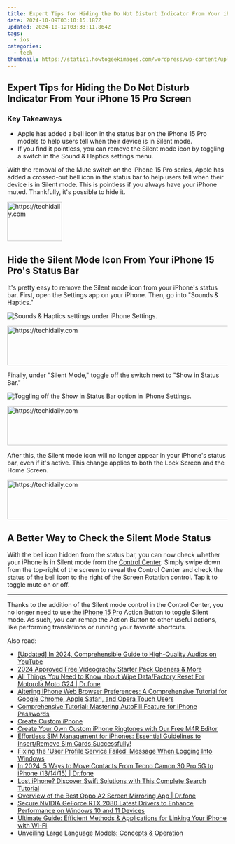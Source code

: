 ```yaml
---
title: Expert Tips for Hiding the Do Not Disturb Indicator From Your iPhone 15 Pro Screen
date: 2024-10-09T03:10:15.187Z
updated: 2024-10-12T03:33:11.864Z
tags:
  - ios
categories:
  - tech
thumbnail: https://static1.howtogeekimages.com/wordpress/wp-content/uploads/2024/01/remove-silent-mode-icon-on-iphone-15-pro.jpg
---
```


## Expert Tips for Hiding the Do Not Disturb Indicator From Your iPhone 15 Pro Screen

### Key Takeaways

* Apple has added a bell icon in the status bar on the iPhone 15 Pro models to help users tell when their device is in Silent mode.
* If you find it pointless, you can remove the Silent mode icon by toggling a switch in the Sound & Haptics settings menu.

 With the removal of the Mute switch on the iPhone 15 Pro series, Apple has added a crossed-out bell icon in the status bar to help users tell when their device is in Silent mode. This is pointless if you always have your iPhone muted. Thankfully, it's possible to hide it.

<!-- affiliate ads begin -->
<a href="https://aligracehair.sjv.io/c/5597632/2135395/19272" target="_top" id="2135395">
  <img src="//a.impactradius-go.com/display-ad/19272-2135395" border="0" alt="https://techidaily.com" width="125" height="90"/>
</a>
<img height="0" width="0" src="https://aligracehair.sjv.io/i/5597632/2135395/19272" style="position:absolute;visibility:hidden;" border="0" />
<!-- affiliate ads end -->

##  Hide the Silent Mode Icon From Your iPhone 15 Pro's Status Bar

 It's pretty easy to remove the Silent mode icon from your iPhone's status bar. First, open the Settings app on your iPhone. Then, go into "Sounds & Haptics."

![Sounds & Haptics settings under iPhone Settings.](https://static1.howtogeekimages.com/wordpress/wp-content/uploads/2024/01/remove-silent-mode-icon-on-iphone-15-pro-1.jpg) 

<!-- affiliate ads begin -->
<a href="https://zebaoaffiliateprogram.pxf.io/c/5597632/2137972/21526" target="_top" id="2137972">
  <img src="//a.impactradius-go.com/display-ad/21526-2137972" border="0" alt="https://techidaily.com" width="728" height="90"/>
</a>
<img height="0" width="0" src="https://zebaoaffiliateprogram.pxf.io/i/5597632/2137972/21526" style="position:absolute;visibility:hidden;" border="0" />
<!-- affiliate ads end -->

 Finally, under "Silent Mode," toggle off the switch next to "Show in Status Bar."

![Toggling off the Show in Status Bar option in iPhone Settings.](https://static1.howtogeekimages.com/wordpress/wp-content/uploads/2024/01/remove-silent-mode-icon-on-iphone-15-pro-2.jpg) 

<!-- affiliate ads begin -->
<a href="https://aligracehair.sjv.io/c/5597632/1884002/19272" target="_top" id="1884002">
  <img src="//a.impactradius-go.com/display-ad/19272-1884002" border="0" alt="https://techidaily.com" width="728" height="90"/>
</a>
<img height="0" width="0" src="https://aligracehair.sjv.io/i/5597632/1884002/19272" style="position:absolute;visibility:hidden;" border="0" />
<!-- affiliate ads end -->

 After this, the Silent mode icon will no longer appear in your iPhone's status bar, even if it's active. This change applies to both the Lock Screen and the Home Screen.

<!-- affiliate ads begin -->
<a href="https://appsumo.8odi.net/c/5597632/2123726/7443" target="_top" id="2123726">
  <img src="//a.impactradius-go.com/display-ad/7443-2123726" border="0" alt="https://techidaily.com" width="600" height="90"/>
</a>
<img height="0" width="0" src="https://appsumo.8odi.net/i/5597632/2123726/7443" style="position:absolute;visibility:hidden;" border="0" />
<!-- affiliate ads end -->

##  A Better Way to Check the Silent Mode Status

 With the bell icon hidden from the status bar, you can now check whether your iPhone is in Silent mode from the [Control Center](https://youtube-blog.techidaily.com/ring-how-tseries-harnesses-revenue-from-online-viewer-base-youtube/). Simply swipe down from the top-right of the screen to reveal the Control Center and check the status of the bell icon to the right of the Screen Rotation control. Tap it to toggle mute on or off.

---

 Thanks to the addition of the Silent mode control in the Control Center, you no longer need to use the [iPhone 15 Pro](https://facebook-video-content.techidaily.com/new-direct-interaction-enhancing-live-broadcasts-with-desktop-share/) Action Button to toggle Silent mode. As such, you can remap the Action Button to other useful actions, like performing translations or running your favorite shortcuts.

<ins class="adsbygoogle"
     style="display:block"
     data-ad-format="autorelaxed"
     data-ad-client="ca-pub-7571918770474297"
     data-ad-slot="1223367746"></ins>

<ins class="adsbygoogle"
     style="display:block"
     data-ad-client="ca-pub-7571918770474297"
     data-ad-slot="8358498916"
     data-ad-format="auto"
     data-full-width-responsive="true"></ins>

<span class="atpl-alsoreadstyle">Also read:</span>
<div><ul>
<li><a href="https://facebook-record-videos.techidaily.com/updated-in-2024-comprehensible-guide-to-high-quality-audios-on-youtube/"><u>[Updated] In 2024, Comprehensible Guide to High-Quality Audios on YouTube</u></a></li>
<li><a href="https://some-techniques.techidaily.com/2024-approved-free-videography-starter-pack-openers-and-more/"><u>2024 Approved Free Videography Starter Pack Openers & More</u></a></li>
<li><a href="https://phone-solutions.techidaily.com/all-things-you-need-to-know-about-wipe-datafactory-reset-for-motorola-moto-g24-drfone-by-drfone-reset-android-reset-android/"><u>All Things You Need to Know about Wipe Data/Factory Reset For Motorola Moto G24 | Dr.fone</u></a></li>
<li><a href="https://os-tips.techidaily.com/altering-iphone-web-browser-preferences-a-comprehensive-tutorial-for-google-chrome-apple-safari-and-opera-touch-users/"><u>Altering iPhone Web Browser Preferences: A Comprehensive Tutorial for Google Chrome, Apple Safari, and Opera Touch Users</u></a></li>
<li><a href="https://os-tips.techidaily.com/comprehensive-tutorial-mastering-autofill-feature-for-iphone-passwords/"><u>Comprehensive Tutorial: Mastering AutoFill Feature for iPhone Passwords</u></a></li>
<li><a href="https://os-tips.techidaily.com/create-custom-iphone/"><u>Create Custom iPhone</u></a></li>
<li><a href="https://os-tips.techidaily.com/create-your-own-custom-iphone-ringtones-with-our-free-m4r-editor/"><u>Create Your Own Custom iPhone Ringtones with Our Free M4R Editor</u></a></li>
<li><a href="https://os-tips.techidaily.com/effortless-sim-management-for-iphones-essential-guidelines-to-insertremove-sim-cards-successfully/"><u>Effortless SIM Management for iPhones: Essential Guidelines to Insert/Remove Sim Cards Successfully!</u></a></li>
<li><a href="https://win-howtos.techidaily.com/fixing-the-user-profile-service-failed-message-when-logging-into-windows/"><u>Fixing the 'User Profile Service Failed' Message When Logging Into Windows</u></a></li>
<li><a href="https://android-transfer.techidaily.com/in-2024-5-ways-to-move-contacts-from-tecno-camon-30-pro-5g-to-iphone-131415-drfone-by-drfone-transfer-from-android-transfer-from-android/"><u>In 2024, 5 Ways to Move Contacts From Tecno Camon 30 Pro 5G to iPhone (13/14/15) | Dr.fone</u></a></li>
<li><a href="https://os-tips.techidaily.com/1723620276679-lost-iphone-discover-swift-solutions-with-this-complete-search-tutorial/"><u>Lost iPhone? Discover Swift Solutions with This Complete Search Tutorial</u></a></li>
<li><a href="https://screen-mirror.techidaily.com/overview-of-the-best-oppo-a2-screen-mirroring-app-drfone-by-drfone-android/"><u>Overview of the Best Oppo A2 Screen Mirroring App | Dr.fone</u></a></li>
<li><a href="https://hardware-help.techidaily.com/secure-nvidia-geforce-rtx-2080-latest-drivers-to-enhance-performance-on-windows-10-and-11-devices/"><u>Secure NVIDIA GeForce RTX 2080 Latest Drivers to Enhance Performance on Windows 10 and 11 Devices</u></a></li>
<li><a href="https://os-tips.techidaily.com/ultimate-guide-efficient-methods-and-applications-for-linking-your-iphone-with-wi-fi/"><u>Ultimate Guide: Efficient Methods & Applications for Linking Your iPhone with Wi-Fi</u></a></li>
<li><a href="https://tech-revival.techidaily.com/unveiling-large-language-models-concepts-and-operation/"><u>Unveiling Large Language Models: Concepts & Operation</u></a></li>
</ul></div>

